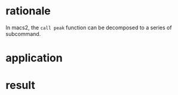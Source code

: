# rationale
In macs2, the `call peak` function can be decomposed to a series of subcommand. 
# application
# result
<!--stackedit_data:
eyJoaXN0b3J5IjpbLTEzMzEzMDMyMzcsLTM5OTY0NjY1NSwtMT
Y3OTY3OTI4MV19
-->